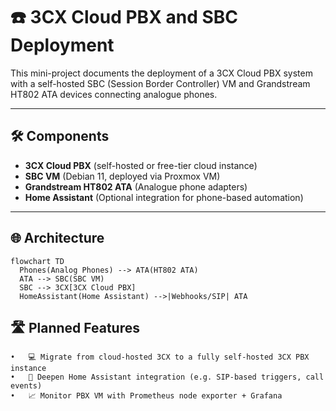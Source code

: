 # ☎️ 3CX Cloud PBX and SBC Deployment

This mini-project documents the deployment of a 3CX Cloud PBX system with a self-hosted SBC (Session Border Controller) VM and Grandstream HT802 ATA devices connecting analogue phones.

---

## 🛠 Components

- **3CX Cloud PBX** (self-hosted or free-tier cloud instance)
- **SBC VM** (Debian 11, deployed via Proxmox VM)
- **Grandstream HT802 ATA** (Analogue phone adapters)
- **Home Assistant** (Optional integration for phone-based automation)

---

## 🌐 Architecture

```mermaid
flowchart TD
  Phones(Analog Phones) --> ATA(HT802 ATA)
  ATA --> SBC(SBC VM)
  SBC --> 3CX[3CX Cloud PBX]
  HomeAssistant(Home Assistant) -->|Webhooks/SIP| ATA
```

## 🛣️ Planned Features
	•	💻 Migrate from cloud-hosted 3CX to a fully self-hosted 3CX PBX instance
	•	🧠 Deepen Home Assistant integration (e.g. SIP-based triggers, call events)
	•	📈 Monitor PBX VM with Prometheus node exporter + Grafana
